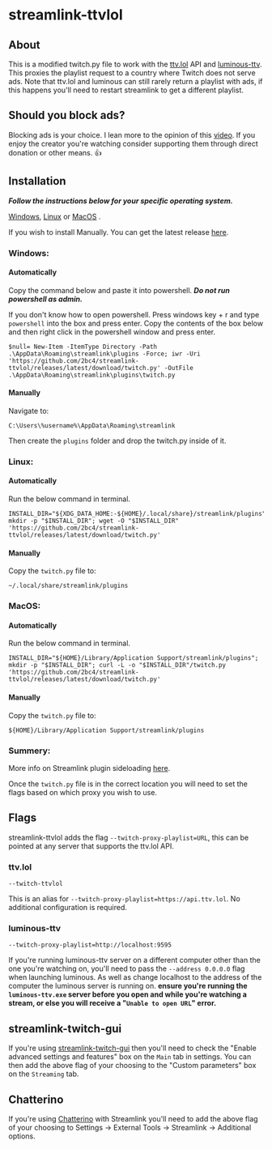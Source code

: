 # streamlink-ttvlol
## About
This is a modified twitch.py file to work with the [ttv.lol](https://github.com/TTV-LOL/extensions) API and [luminous-ttv](https://github.com/AlyoshaVasilieva/luminous-ttv). This proxies the playlist request to a country where Twitch does not serve ads. Note that ttv.lol and luminous can still rarely return a playlist with ads, if this happens you'll need to restart streamlink to get a different playlist.

## Should you block ads?
Blocking ads is your choice. I lean more to the opinion of this [video](https://youtu.be/oV3s_sESnmE). If you enjoy the creator you're watching consider supporting them through direct donation or other means. 👍

## Installation

***Follow the instructions below for your specific operating system.***

[Windows](#windows), [Linux](#linux) or [MacOS](#macos) .

If you wish to install Manually. You can get the latest release [here](https://github.com/2bc4/streamlink-ttvlol/releases/latest/download/twitch.py).

### Windows:
#### Automatically
Copy the command below and paste it into powershell. ***Do not run powershell as admin.*** 

If you don't know how to open powershell. Press windows key + r and type ```powershell``` into the box and press enter. Copy the contents of the box below and then right click in the powershell window and press enter.
```
$null= New-Item -ItemType Directory -Path .\AppData\Roaming\streamlink\plugins -Force; iwr -Uri 'https://github.com/2bc4/streamlink-ttvlol/releases/latest/download/twitch.py' -OutFile .\AppData\Roaming\streamlink\plugins\twitch.py
```
#### Manually
Navigate to:
```
C:\Users\%username%\AppData\Roaming\streamlink
```
Then create the `plugins` folder and drop the twitch.py inside of it.
### Linux:
#### Automatically
Run the below command in terminal. 
```
INSTALL_DIR="${XDG_DATA_HOME:-${HOME}/.local/share}/streamlink/plugins" mkdir -p "$INSTALL_DIR"; wget -O "$INSTALL_DIR" 'https://github.com/2bc4/streamlink-ttvlol/releases/latest/download/twitch.py'
```
#### Manually
Copy the `twitch.py` file to:
```
~/.local/share/streamlink/plugins
```
### MacOS:
#### Automatically
Run the below command in terminal.
```
INSTALL_DIR="${HOME}/Library/Application Support/streamlink/plugins"; mkdir -p "$INSTALL_DIR"; curl -L -o "$INSTALL_DIR"/twitch.py 'https://github.com/2bc4/streamlink-ttvlol/releases/latest/download/twitch.py'
```
#### Manually
Copy the `twitch.py` file to:
```
${HOME}/Library/Application Support/streamlink/plugins
```
### Summery:
More info on Streamlink plugin sideloading [here](https://streamlink.github.io/latest/cli/plugin-sideloading.html).

Once the `twitch.py` file is in the correct location you will need to set the flags based on which proxy you wish to use.

## Flags
streamlink-ttvlol adds the flag `--twitch-proxy-playlist=URL`, this can be pointed at any server that supports the ttv.lol API.
### ttv.lol
```
--twitch-ttvlol
```
This is an alias for `--twitch-proxy-playlist=https://api.ttv.lol`. No additional configuration is required.
### luminous-ttv
```
--twitch-proxy-playlist=http://localhost:9595
```
If you're running luminous-ttv server on a different computer other than the one you're watching on, you'll need to pass the ```--address 0.0.0.0``` flag when launching luminous. As well as change localhost to the address of the computer the luminous server is running on. **ensure you're running the ```luminous-ttv.exe``` server before you open and while you're watching a stream, or else you will receive a "```Unable to open URL```" error.**

## streamlink-twitch-gui
If you're using [streamlink-twitch-gui](https://github.com/streamlink/streamlink-twitch-gui) then you'll need to check the "Enable advanced settings and features" box on the `Main` tab in settings. You can then add the above flag of your choosing to the "Custom parameters" box on the `Streaming` tab.

## Chatterino
If you're using [Chatterino](https://github.com/Chatterino/chatterino2) with Streamlink you'll need to add the above flag of your choosing to Settings -> External Tools -> Streamlink -> Additional options.
